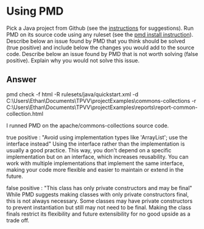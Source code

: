 # Using PMD

Pick a Java project from Github (see the [instructions](../sujet.md) for suggestions). Run PMD on its source code using any ruleset (see the [pmd install instruction](./pmd-help.md)). Describe below an issue found by PMD that you think should be solved (true positive) and include below the changes you would add to the source code. Describe below an issue found by PMD that is not worth solving (false positive). Explain why you would not solve this issue.

## Answer

pmd check -f html -R rulesets/java/quickstart.xml -d C:\Users\Ethan\Documents\TPVV\projectExamples\commons-collections -r C:\Users\Ethan\Documents\TPVV\projectExamples\reports\report-common-collection.html

I runned PMD on the apache/commons-collections source code.

true positive :
"Avoid using implementation types like 'ArrayList'; use the interface instead"
Using the interface rather than the implementation is usually a good practice. This way, you don't depend on a specific implementation but on an interface, which increases reusability. You can work with multiple implementations that implement the same interface, making your code more flexible and easier to maintain or extend in the future.

false positive :
"This class has only private constructors and may be final"
While PMD suggests making classes with only private constructors final, this is not always necessary. Some classes may have private constructors to prevent instantiation but still may not need to be final. Making the class finals restrict its flexibility and future extensibility for no good upside as a trade off. 
